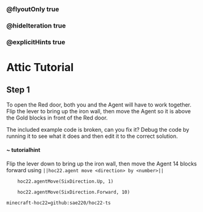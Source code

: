 ### @flyoutOnly true
### @hideIteration true
### @explicitHints true


# Attic Tutorial

## Step 1
To open the Red door, both you and the Agent will have to work together. Flip the lever to bring up the iron wall, then move the Agent so it is above the Gold blocks in front of the Red door.

The included example code is broken, can you fix it? Debug the code by running it to see what it does and then edit it to the correct solution.

#### ~ tutorialhint 
Flip the lever down to bring up the iron wall, then move the Agent 14 blocks forward using ``||hoc22.agent move <direction> by <number>||``



```ghost
    hoc22.agentMove(SixDirection.Up, 1)
```
```template
    hoc22.agentMove(SixDirection.Forward, 10)     
```
```package
minecraft-hoc22=github:sae220/hoc22-ts
```